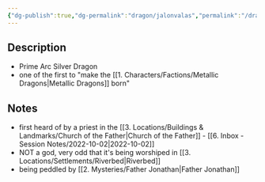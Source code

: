 ```yaml
---
{"dg-publish":true,"dg-permalink":"dragon/jalonvalas","permalink":"/dragon/jalonvalas/","dgHomeLink":true,"dgPassFrontmatter":false}
---
```


## Description
- Prime Arc Silver Dragon
- one of the first to "make the [[1. Characters/Factions/Metallic Dragons|Metallic Dragons]] born"

## Notes
- first heard of by a priest in the [[3. Locations/Buildings & Landmarks/Church of the Father|Church of the Father]] - [[6. Inbox - Session Notes/2022-10-02|2022-10-02]]
- NOT a god, very odd that it's being worshiped in [[3. Locations/Settlements/Riverbed|Riverbed]]
- being peddled by [[2. Mysteries/Father Jonathan|Father Jonathan]]

